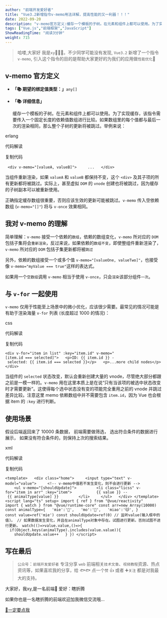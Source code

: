```yaml
---
author: "前端开发爱好者"
title: "Vue3.2新增指令v-memo用法详解，提高性能的又一利器！！！"
date: 2022-09-20
description: "v-memo官方定义:缓存一个模板的子树。在元素和组件上都可以使用。为了实现缓存，该指令需要传入一个固定长度的依赖值数组进行比较。如果数组里的每个值都与最后一次的渲染相同，那么整个子树的更新将被跳"
tags: ["Vue.js","前端框架","JavaScript"]
ShowReadingTime: "阅读3分钟"
weight: 715
---
```

> 哈喽,大家好 我是`xy`👨🏻‍💻。不少同学可能没有发现, `Vue3.2` 新增了一个指令 `v-memo`, 引入这个指令的目的是帮助大家更好的为我们的应用做`性能优化`💪

v-memo 官方定义
-----------

*   **「📚 期望的绑定值类型：」**`any[]`
    
*   **「📚 详细信息」**
    
    缓存一个模板的子树。在元素和组件上都可以使用。为了实现缓存，该指令需要传入一个固定长度的依赖值数组进行比较。如果数组里的每个值都与最后一次的渲染相同，那么整个子树的更新将被跳过。举例来说：
    

erlang

 代码解读

复制代码

  `<div v-memo="[valueA, valueB]">     ...   </div>`

当组件重新渲染，如果 `valueA` 和 `valueB` 都保持不变，这个 `<div>` 及其子项的所有更新都将被跳过。实际上，甚至虚拟 `DOM` 的 `vnode` 创建也将被跳过，因为缓存的子树副本可以被重新使用。

正确指定缓存数组很重要，否则应该生效的更新可能被跳过。`v-memo` 传入空依赖数组 (`v-memo="[]"`) 将与 `v-once` 效果相同。

我对 v-memo 的理解
-------------

简单理解：`v-memo` 接受一个依赖的`数组`，依赖的数组变化，`v-memo` 所对应的 `DOM` 包括子集将会`重新渲染`，反过来说，如果依赖的`数组不变`，即使整组件重新渲染了，`v-memo` 所对应的 `DOM` 包括子集更新都将被`跳过`

另外，依赖的数组接受一个或多个值 `v-memo="[valueOne, valueTwo]"`，也接受像 `v-memo="myValue === true"`这样的表达式。

如果用一个`空数组`调用 `v-memo` 相当于使用 `v-once`，只会`渲染`该部分组件`一次`。

与 `v-for` 一起使用
--------------

`v-memo` 仅用于性能至上场景中的微小优化，应该很少需要。最常见的情况可能是有助于渲染海量 `v-for` 列表 (长度超过 1000 的情况)：

css

 代码解读

复制代码

`<div v-for="item in list" :key="item.id" v-memo="[item.id === selected]">   <p>ID: {{ item.id }} - selected: {{ item.id === selected }}</p>   <p>...more child nodes</p> </div>`

当组件的 `selected` 状态改变，默认会重新创建大量的 vnode，尽管绝大部分都跟之前是一模一样的。`v-memo` 用在这里本质上是在说“只有当该项的被选中状态改变时才需要更新”。这使得每个选中状态没有变的项能完全重用之前的 vnode 并跳过差异比较。注意这里 memo 依赖数组中并不需要包含 `item.id`，因为 Vue 也会根据 item 的 `:key` 进行判断。

使用场景
----

假设后端返回来了 10000 条数据， 前端需要做筛选， 选出符合条件的数据进行展示， 如果没有符合条件的，则保持上次的搜索结果。

xml

 代码解读

复制代码

`<template>   <div class="home">     <input type="text" v-model="value">     <!-- v-memo中值若不发生变化，则不会进行更新 -->     <ul v-memo="[shouldUpdate]">         <li class="licss" v-for="item in arr" :key="item">           {{ value }} -- {{ animalType[value] }}         </li>     </ul>   </div> </template> <script lang="ts" setup> import { ref } from "@vue/reactivity" import { watch } from "@vue/runtime-core" const arr=new Array(10000) const animalType={   'mie':'🐏',   'mo':'🐂',   'miao':'🐱', } const value=ref('mie') const shouldUpdate=ref(0) // 监听value(输入框中的值)。 // 如果数据发生变化，并且在animalType对象中存在。试图进行更新。否则试图不进行更新。 watch(()=>value.value,()=>{   if(Object.keys(animalType).includes(value.value)){     shouldUpdate.value++   } }) </script>`

写在最后
----

> `公众号`：`前端开发爱好者` 专注分享 `web` 前端相关`技术文章`、`视频教程`资源、热点资讯等，如果喜欢我的分享，给 🐟🐟 点一个`赞` 👍 或者 ➕`关注` 都是对我最大的支持。

大家好，我xy,是一名前端🤫 爱好：瞎折腾

如果你也是一名瞎折腾的前端欢迎加我微信交流哦...

[🤫一定要点我](https://juejin.cn/pin/7040966241468547109 "https://juejin.cn/pin/7040966241468547109")